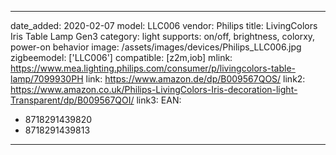 
---
date_added: 2020-02-07
model: LLC006
vendor: Philips
title: LivingColors Iris Table Lamp Gen3
category: light
supports: on/off, brightness, colorxy, power-on behavior
image: /assets/images/devices/Philips_LLC006.jpg
zigbeemodel: ['LLC006']
compatible: [z2m,iob]
mlink: https://www.mea.lighting.philips.com/consumer/p/livingcolors-table-lamp/7099930PH
link: https://www.amazon.de/dp/B009567QOS/
link2: https://www.amazon.co.uk/Philips-LivingColors-Iris-decoration-light-Transparent/dp/B009567QOI/
link3: 
EAN: 
  - 8718291439820
  - 8718291439813
---

